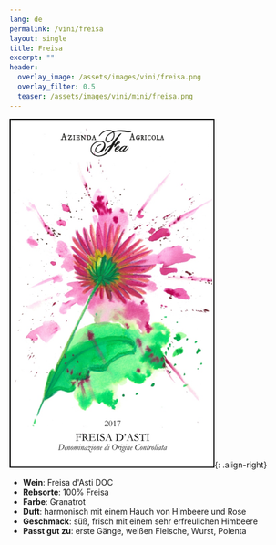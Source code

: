 ```yaml
---
lang: de
permalink: /vini/freisa
layout: single
title: Freisa
excerpt: "" 
header:
  overlay_image: /assets/images/vini/freisa.png
  overlay_filter: 0.5
  teaser: /assets/images/vini/mini/freisa.png
---
```

![Freisa](/assets/images/vini/freisa.png){: .align-right}

- **Wein**: Freisa d'Asti DOC
- **Rebsorte**: 100% Freisa 
- **Farbe**: Granatrot
- **Duft**: harmonisch mit einem Hauch von Himbeere und Rose
- **Geschmack**: süß, frisch mit einem sehr erfreulichen Himbeere 
- **Passt gut zu**: erste Gänge, weißen Fleische, Wurst, Polenta 
